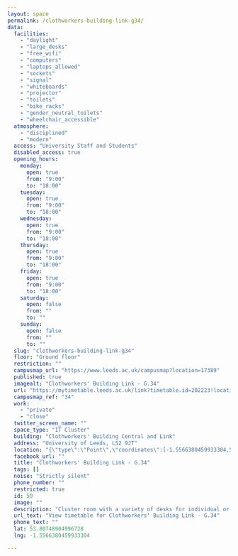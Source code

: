 ```yaml
---
layout: space
permalink: /clothworkers-building-link-g34/
data:
  facilities:
    - "daylight"
    - "large_desks"
    - "free_wifi"
    - "computers"
    - "laptops_allowed"
    - "sockets"
    - "signal"
    - "whiteboards"
    - "projector"
    - "toilets"
    - "bike_racks"
    - "gender_neutral_toilets"
    - "wheelchair_accessible"
  atmosphere:
    - "disciplined"
    - "modern"
  access: "University Staff and Students"
  disabled_access: true
  opening_hours:
    monday:
      open: true
      from: "9:00"
      to: "18:00"
    tuesday:
      open: true
      from: "9:00"
      to: "18:00"
    wednesday:
      open: true
      from: "9:00"
      to: "18:00"
    thursday:
      open: true
      from: "9:00"
      to: "18:00"
    friday:
      open: true
      from: "9:00"
      to: "18:00"
    saturday:
      open: false
      from: ""
      to: ""
    sunday:
      open: false
      from: ""
      to: ""
  slug: "clothworkers-building-link-g34"
  floor: "Ground floor"
  restriction: ""
  campusmap_url: "https://www.leeds.ac.uk/campusmap?location=17389"
  published: true
  imagealt: "Clothworkers' Building Link - G.34"
  url: "https://mytimetable.leeds.ac.uk/link?timetable.id=202223!location!6856E1BEE4EE6ABF22261FF5840C4F6C"
  campusmap_ref: "34"
  work:
    - "private"
    - "close"
  twitter_screen_name: ""
  space_type: "IT Cluster"
  building: "Clothworkers' Building Central and Link"
  address: "University of Leeds, LS2 9JT"
  location: "{\"type\":\"Point\",\"coordinates\":[-1.5566380459933304,53.80748904996728]}"
  facebook_url: ""
  title: "Clothworkers' Building Link - G.34"
  tags: []
  noise: "Strictly silent"
  phone_number: ""
  restricted: true
  id: 50
  image: ""
  description: "Cluster room with a variety of desks for individual or group study. 12 seat capacity."
  url_text: "View timetable for Clothworkers' Building Link - G.34"
  phone_text: ""
  lat: 53.80748904996728
  lng: -1.5566380459933304

---
```

